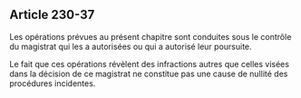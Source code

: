 Article 230-37
----
Les opérations prévues au présent chapitre sont conduites sous le contrôle du
magistrat qui les a autorisées ou qui a autorisé leur poursuite.

Le fait que ces opérations révèlent des infractions autres que celles visées
dans la décision de ce magistrat ne constitue pas une cause de nullité des
procédures incidentes.
